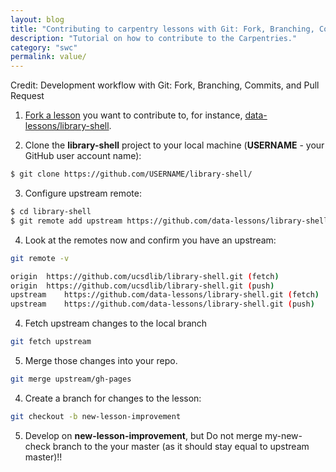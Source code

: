 ```yaml
---
layout: blog
title: "Contributing to carpentry lessons with Git: Fork, Branching, Commits & Pull Requests"
description: "Tutorial on how to contribute to the Carpentries."
category: "swc"
permalink: value/
---
```


Credit: 
Development workflow with Git: Fork, Branching, Commits, and Pull Request

1. [Fork a lesson](http://help.github.com/fork-a-repo/) you want to contribute to, for instance, [data-lessons/library-shell](https://github.com/data-lessons/library-shell/). 

2. Clone the **library-shell** project to your local machine (**USERNAME** - your GitHub user account name): 

```bash
$ git clone https://github.com/USERNAME/library-shell/
```

3. Configure upstream remote: 

```bash
$ cd library-shell
$ git remote add upstream https://github.com/data-lessons/library-shell/
```

4. Look at the remotes now and confirm you have an upstream: 

```bash
git remote -v 
```

```bash
origin	https://github.com/ucsdlib/library-shell.git (fetch)
origin	https://github.com/ucsdlib/library-shell.git (push)
upstream	https://github.com/data-lessons/library-shell.git (fetch)
upstream	https://github.com/data-lessons/library-shell.git (push)
```

4. Fetch upstream changes to the local branch

```bash
git fetch upstream 
```

5. Merge those changes into your repo.

```bash
git merge upstream/gh-pages
```

4. Create a branch for changes to the lesson: 

```bash
git checkout -b new-lesson-improvement
```

5. Develop on **new-lesson-improvement**, but Do not merge my-new-check branch to the your master (as it should stay equal to upstream master)!!